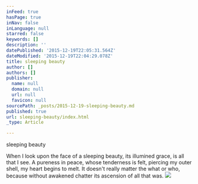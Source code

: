 ```yaml
---
inFeed: true
hasPage: true
inNav: false
inLanguage: null
starred: false
keywords: []
description: ''
datePublished: '2015-12-19T22:05:31.564Z'
dateModified: '2015-12-19T22:04:29.078Z'
title: sleeping beauty
author: []
authors: []
publisher:
  name: null
  domain: null
  url: null
  favicon: null
sourcePath: _posts/2015-12-19-sleeping-beauty.md
published: true
url: sleeping-beauty/index.html
_type: Article

---
```

sleeping beauty

When I 
look upon the face
of a sleeping beauty,
its illumined grace,
is all that I see.
A pureness in peace,
whose tenderness is felt,
piercing my outer shell,
my heart begins to melt.
It doesn't really matter
the what or who, because
without awakened chatter
its ascension of all that was. ![](https://the-grid-user-content.s3-us-west-2.amazonaws.com/1ad732f6-baba-49ff-a15f-a018c7caf1da.jpg)